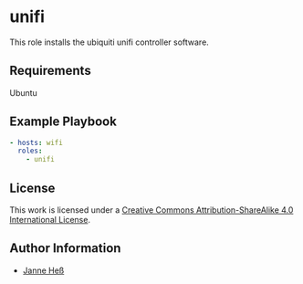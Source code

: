 # unifi

This role installs the ubiquiti unifi controller software.

## Requirements

Ubuntu

## Example Playbook

```yml
- hosts: wifi
  roles:
    - unifi
```

## License

This work is licensed under a [Creative Commons Attribution-ShareAlike 4.0 International License](https://creativecommons.org/licenses/by-sa/4.0/).


## Author Information

- [Janne Heß](https://github.com/dasJ)
